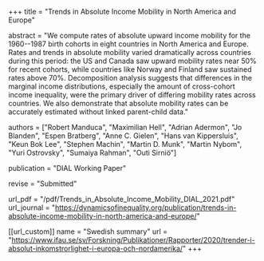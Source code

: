 +++
title = "Trends in Absolute Income Mobility in North America and Europe"

abstract = "We compute rates of absolute upward income mobility for the 1960--1987 birth cohorts in eight countries in North America and Europe. Rates and trends in absolute mobility varied dramatically across countries during this period: the US and Canada saw upward mobility rates near 50% for recent cohorts, while countries like Norway and Finland saw sustained rates above 70%. Decomposition analysis suggests that differences in the marginal  income  distributions,  especially  the  amount  of  cross-cohort income inequality, were the primary driver of differing mobility rates across countries. We also demonstrate that absolute mobility rates can be accurately estimated without linked parent-child data."

authors = ["Robert Manduca", "Maximilian Hell", "Adrian Adermon", "Jo Blanden", "Espen Bratberg", "Anne C. Gielen", "Hans van Kippersluis", "Keun Bok Lee", "Stephen Machin", "Martin D. Munk", "Martin Nybom", "Yuri Ostrovsky", "Sumaiya Rahman", "Outi Sirniö"]

publication = "DIAL Working Paper"

revise = "Submitted"

url_pdf = "/pdf/Trends_in_Absolute_Income_Mobility_DIAL_2021.pdf"
url_journal = "https://dynamicsofinequality.org/publication/trends-in-absolute-income-mobility-in-north-america-and-europe/"

[[url_custom]]
name = "Swedish summary"
url = "https://www.ifau.se/sv/Forskning/Publikationer/Rapporter/2020/trender-i-absolut-inkomstrorlighet-i-europa-och-nordamerika/"
+++
